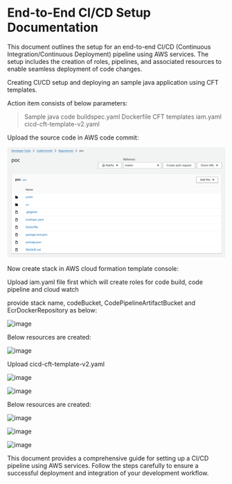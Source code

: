 # End-to-End CI/CD Setup Documentation

This document outlines the setup for an end-to-end CI/CD (Continuous Integration/Continuous Deployment) pipeline using AWS services. The setup includes the creation of roles, pipelines, and associated resources to enable seamless deployment of code changes.

Creating CI/CD setup and deploying an sample java application using CFT templates.

Action item consists of below parameters:

> Sample java code
> buildspec.yaml 
> Dockerfile
> CFT templates
   > iam.yaml 
   > cicd-cft-template-v2.yaml

Upload the source code in AWS code commit:

![code_commit](images/code_commit.png)

Now create stack in AWS cloud formation template console:

Upload iam.yaml file first which will create roles for code build, code pipeline and cloud watch

provide stack name, codeBucket, CodePipelineArtifactBucket and EcrDockerRepository as below:

![image](https://github.com/vikash123567/End-to-End-CI-CD-Setup-Documentation/assets/96052543/cf35a719-4d71-421c-b5b3-504e977ef22a)

Below resources are created:

![image](https://github.com/vikash123567/End-to-End-CI-CD-Setup-Documentation/assets/96052543/6fc5eb84-0e18-4303-af30-ecb62db0d8b0)

Upload cicd-cft-template-v2.yaml

![image](https://github.com/vikash123567/End-to-End-CI-CD-Setup-Documentation/assets/96052543/14381c0a-b2ee-40e3-9a4b-a22afd59cc63)

![image](https://github.com/vikash123567/End-to-End-CI-CD-Setup-Documentation/assets/96052543/704da79f-fa89-4765-9618-aebbe95c33d9)

Below resources are created:

![image](https://github.com/vikash123567/End-to-End-CI-CD-Setup-Documentation/assets/96052543/b7463c24-b644-4513-bd9c-0306c0f47395)

![image](https://github.com/vikash123567/End-to-End-CI-CD-Setup-Documentation/assets/96052543/68fc8945-111c-4436-80ea-ca482e99ca5d)

![image](https://github.com/vikash123567/End-to-End-CI-CD-Setup-Documentation/assets/96052543/27191887-6331-4952-be57-d0f3c544cb3f)

This document provides a comprehensive guide for setting up a CI/CD pipeline using AWS services. Follow the steps carefully to ensure a successful deployment and integration of your development workflow.
